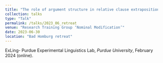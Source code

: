 ```yaml
---
title: "The role of argument structure in relative clause extraposition: a case of comprehension-production mismatch"
collection: talks
type: "Talk"
permalink: /talks/2023_06_retreat
venue: "Research Training Group ‘Nominal Modification’"
date: 2023-06-30
location: "Bad Homburg retreat"
---
```

ExLing- Purdue Experimental Linguistics Lab, _Purdue University_, February 2024 (online).